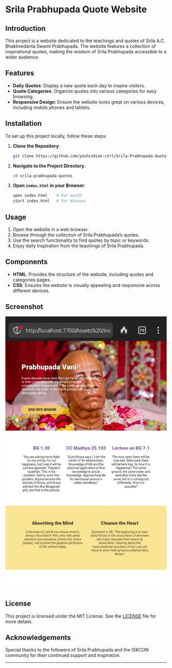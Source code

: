 # Srila Prabhupada Quote Website

## Introduction

This project is a website dedicated to the teachings and quotes of Srila A.C. Bhaktivedanta Swami Prabhupada. The website features a collection of inspirational quotes, making the wisdom of Srila Prabhupada accessible to a wider audience.

## Features

- **Daily Quotes**: Display a new quote each day to inspire visitors.
- **Quote Categories**: Organize quotes into various categories for easy browsing.
- **Responsive Design**: Ensure the website looks great on various devices, including mobile phones and tablets.

## Installation

To set up this project locally, follow these steps:

1. **Clone the Repository**:
    ```bash
    git clone https://github.com/yashindian-ctrl/Srila-Prabhupada-Quote-.git
    ```
2. **Navigate to the Project Directory**:
    ```bash
    cd srila-prabhupada-quotes
    ```
3. **Open `index.html` in your Browser**:
    ```bash
    open index.html    # For macOS
    start index.html   # For Windows
    ```

## Usage

1. Open the website in a web browser.
2. Browse through the collection of Srila Prabhupada’s quotes.
3. Use the search functionality to find quotes by topic or keywords.
4. Enjoy daily inspiration from the teachings of Srila Prabhupada.

## Components

- **HTML**: Provides the structure of the website, including quotes and categories pages.
- **CSS**: Ensures the website is visually appealing and responsive across different devices.



## Screenshot
![Password Form Screenshot](screenshot.jpg)


## License

This project is licensed under the MIT License. See the [LICENSE](LICENSE) file for more details.

## Acknowledgements

Special thanks to the followers of Srila Prabhupada and the ISKCON community for their continued support and inspiration.

---
